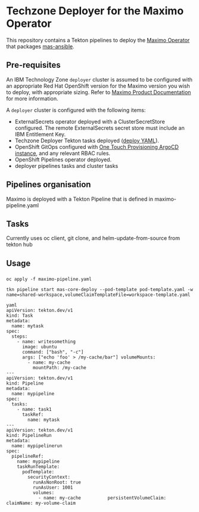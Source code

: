 # Techzone Deployer for the Maximo Operator

This repository contains a Tekton pipelines to deploy the [Maximo Operator](https://github.com/cloud-native-toolkit/operator-masauto) that packages [mas-ansible](https://ibm-mas.github.io/ansible-devops/).

## Pre-requisites

An IBM Technology Zone `deployer` cluster is assumed to be configured with an appropriate Red Hat OpenShift version for the Maximo version you wish to deploy, with appropriate sizing. Refer to [Maximo Product Documentation](https://www.ibm.com/docs/en/mas-cd/continuous-delivery?topic=planning) for more information.

A `deployer` cluster is configured with the following items:

- ExternalSecrets operator deployed with a ClusterSecretStore configured. The remote ExternalSecrets secret store must include an IBM Entitlement Key.
- Techzone Deployer Tekton tasks deployed ([deploy YAML](https://github.com/cloud-native-toolkit/deployer-tekton-tasks/blob/main/argocd.yaml)).
- OpenShift GitOps configured with [One Touch Provisioning ArgoCD instance](https://github.com/one-touch-provisioning/otp-gitops), and any relevant RBAC rules.
- OpenShift Pipelines operator deployed.
- deployer pipelines tasks and cluster tasks


## Pipelines organisation

Maximo is deployed with a Tekton Pipeline that is defined in maximo-pipeline.yaml


## Tasks

Currently uses oc client, git clone, and helm-update-from-source from tekton hub

## Usage

###
```
oc apply -f maximo-pipeline.yaml

tkn pipeline start mas-core-deploy --pod-template pod-template.yaml -w name=shared-workspace,volumeClaimTemplateFile=workspace-template.yaml
```

```
yaml 
apiVersion: tekton.dev/v1 
kind: Task 
metadata: 
  name: mytask 
spec: 
  steps: 
    - name: writesomething 
	  image: ubuntu 
	  command: ["bash", "-c"] 
	  args: ["echo 'foo' > /my-cache/bar"] volumeMounts: 
	    - name: my-cache 
		  mountPath: /my-cache 
--- 
apiVersion: tekton.dev/v1 
kind: Pipeline 
metadata: 
  name: mypipeline 
spec: 
  tasks: 
    - name: task1 
	  taskRef: 
	    name: mytask 
--- 
apiVersion: tekton.dev/v1 
kind: PipelineRun 
metadata: 
  name: mypipelinerun 
spec: 
  pipelineRef: 
    name: mypipeline 
	taskRunTemplate: 
	  podTemplate: 
	    securityContext: 
		  runAsNonRoot: true 
		  runAsUser: 1001 
		  volumes: 
		    - name: my-cache    	  persistentVolumeClaim: claimName: my-volume-claim 
``` 
